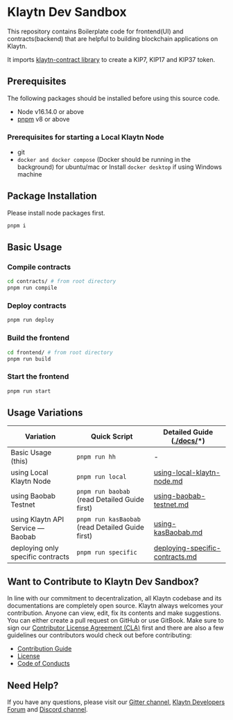 # Klaytn Dev Sandbox

This repository contains Boilerplate code for frontend(UI) and contracts(backend) that are helpful to building blockchain applications on Klaytn.

It imports [klaytn-contract library](https://github.com/klaytn/klaytn-contracts/tree/master/contracts) to create a KIP7, KIP17 and KIP37 token.

## Prerequisites

The following packages should be installed before using this source code.

- Node v16.14.0 or above
- [pnpm](https://pnpm.io/installation) v8 or above

### Prerequisites for starting a Local Klaytn Node

- git
- `docker and docker compose` (Docker should be running in the background) for ubuntu/mac or Install `docker desktop` if using Windows machine

## Package Installation

Please install node packages first.

```bash
pnpm i
```

## Basic Usage

### Compile contracts

```bash
cd contracts/ # from root directory
pnpm run compile
```

### Deploy contracts

```bash
pnpm run deploy
```

### Build the frontend

```bash
cd frontend/ # from root directory
pnpm run build
```

### Start the frontend

```bash
pnpm run start
```

## Usage Variations

| Variation                         | Quick Script                                     | Detailed Guide ([./docs/](./docs/)*)                                      |
|-----------------------------------|--------------------------------------------------|---------------------------------------------------------------------------|
| Basic Usage (this)                | `pnpm run hh`                                    | -                                                                         |
| using Local Klaytn Node           | `pnpm run local`                                 | [using-local-klaytn-node.md](./docs/using-local-klaytn-node.md)           |
| using Baobab Testnet              | `pnpm run baobab` (read Detailed Guide first)    | [using-baobab-testnet.md](./docs/using-baobab-testnet.md)                 |
| using Klaytn API Service — Baobab | `pnpm run kasBaobab` (read Detailed Guide first) | [using-kasBaobab.md](./docs/using-kasBaobab.md)                           |
| deploying only specific contracts | `pnpm run specific`                              | [deploying-specific-contracts.md](./docs/deploying-specific-contracts.md) |

## Want to Contribute to Klaytn Dev Sandbox? <a id="want-to-contribute"></a>

In line with our commitment to decentralization, all Klaytn codebase and its documentations are completely open source. Klaytn always welcomes your contribution. Anyone can view, edit, fix its contents and make suggestions. You can either create a pull request on GitHub or use GitBook. Make sure to sign our [Contributor License Agreement (CLA)](https://cla-assistant.io/klaytn/klaytn-dev-sandbox) first and there are also a few guidelines our contributors would check out before contributing:

- [Contribution Guide](./CONTRIBUTING.md)
- [License](./LICENSE)
- [Code of Conducts](./code-of-conduct.md)

## Need Help? <a href="#need-help" id="need-help"></a>

If you have any questions, please visit our [Gitter channel](https://gitter.im/klaytn/klaytn-dev-sandbox?utm_source=share-link&utm_medium=link&utm_campaign=share-link), [Klaytn Developers Forum](https://forum.klaytn.com/) and [Discord channel](https://discord.gg/mWsHFqN5Zf).
